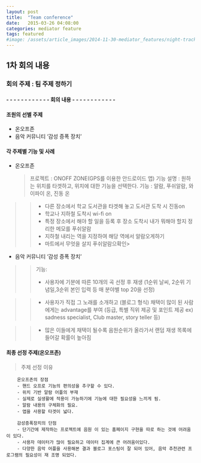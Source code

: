 ```yaml
---
layout: post
title:  "Team conference"
date:   2015-03-26 04:08:00
categories: mediator feature
tags: featured
#image: /assets/article_images/2014-11-30-mediator_features/night-track.JPG
---
```


## 1차 회의 내용

### 회의 주제 : 팀 주제 정하기

#### - - - - - - - - - - - - 회의 내용 - - - - - - - - - - - -

#### 조원의 선별 주제 
  - 온오프존
  - 음악 커뮤니티 ‘감성 증폭 장치’

#### 각 주제별 기능 및 사례
 - 온오프존

	> 프로젝트 : ONOFF ZONE(GPS를 이용한 안드로이드 앱)
기능 설명 : 원하는 위치를 타겟하고, 위치에 대한 기능을 선택한다.
        기능 :  알람, 푸쉬알람, 와이파이 온, 진동 온
>> - 다른 장소에서 학교 도서관을 타겟해 놓고 도서관 도착 시 진동on
>> -  학교나 지하철 도착시 wi-fi on
>> -  특정 장소에서 해야 할 일을 등록 후 장소 도착시 내가 뭐해야 할지 정리한 메모를 푸쉬알람
>> -  지하철 내리는 역을 지정하여 해당 역에서 알람오게하기
>> -  마트에서 무엇을 살지 푸쉬알람으확인> 
  
- 음악 커뮤니티 ‘감성 증폭 장치’  

>> 기능:  
>> - 사용자에 기분에 따른 10개의 곡 선정 후 재생 (1순위 날씨, 2순위 기념일,3순위 본인 입력 등 매 분야별 top 20을 선정)

>> - 사용자가 직접 그 노래를 소개하고 (블로그 형식) 채택이 많이 된 사람에게는 advantage를 부여 (등급, 특별 직위 제공 및 포인트 제공 ex) sadness specialist, Club master, story teller 등)

>> - 많은 이들에게 채택이 될수록 음원순위가 올라가서 랜덤 재생 목록에 들어갈 확률이 높아짐


#### 최종 선정 주제(온오프존)  
> 주제 선정 이유

		온오프존의 장점
		- 핸드 오프로 기능의 편의성을 추구할 수 있다.
		- 위치 기반 알람 어플의 부재
		- 실제로 실생활에 적용이 가능하기에 기능에 대한 필요성을 느끼게 됨.
		- 알람 내용의 구체화의 필요.
		- 앱을 사용할 타겟이 넓다.

		감성증폭장치의 단점
		- 단기간에 제작하는 프로젝트에 음원 이 있는 홈페이지 구현을 따로 하는 것에 어려움이 있다.
		- 사용자 데이터가 많이 필요하고 데이터 집계에 큰 어려움이있다.
		- 다양한 음악 어플을 사용해본 결과 블로그 포스팅이 잘 되어 있어, 음악 추천관련 프로그램의 필요성이 재 조명 되었다.
	




